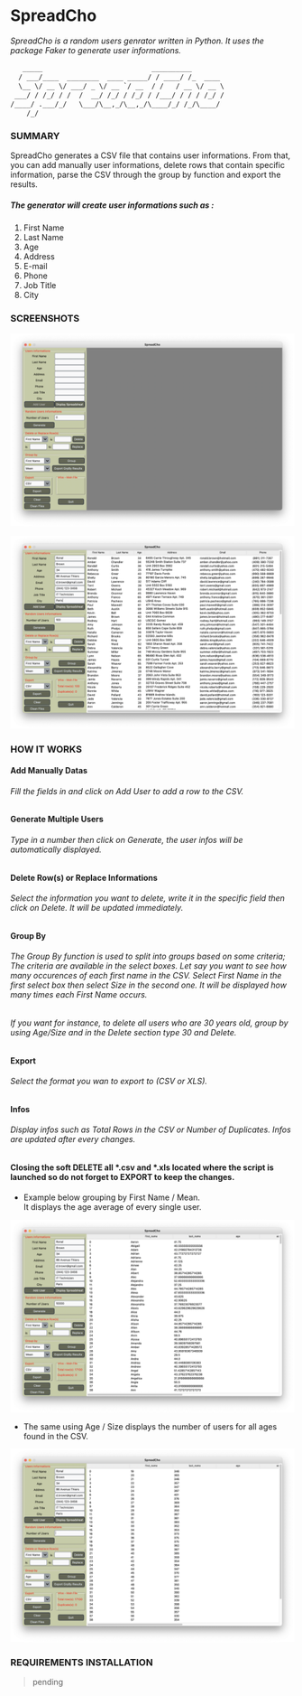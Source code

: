 # SpreadCho
_SpreadCho is a random users genrator written in Python. It uses the package Faker to generate user informations._

```
   _____                           __________        
  / ___/____  ________  ____ _____/ / ____/ /_  ____ 
  \__ \/ __ \/ ___/ _ \/ __ `/ __  / /   / __ \/ __ \
 ___/ / /_/ / /  /  __/ /_/ / /_/ / /___/ / / / /_/ /
/____/ .___/_/   \___/\__,_/\__,_/\____/_/ /_/\____/ 
    /_/                                               
```
### SUMMARY
SpreadCho generates a CSV file that contains user informations. From that, you can add manually user informations, delete rows that contain specific information, parse the CSV through the group by function and export the results.<br />
##### The generator will create user informations such as :<br />
1. First Name<br />
2. Last Name<br /> 
3. Age<br />
4. Address<br />
5. E-mail<br />
6. Phone<br />
7. Job Title<br />
8. City<br />

### SCREENSHOTS

![Screenshot](https://github.com/gelndjj/SpreadCho/blob/main/img/main.png)

![Screenshot](https://github.com/gelndjj/SpreadCho/blob/main/img/main_full.png)

### HOW IT WORKS 

#### Add Manually Datas<br />
###### Fill the fields in and click on Add User to add a row to the CSV.<br />

#### Generate Multiple Users<br />
###### Type in a number then click on Generate, the user infos will be automatically displayed.<br />

#### Delete Row(s) or Replace Informations<br />
###### Select the information you want to delete, write it in the specific field then click on Delete. It will be updated immediately.<br />

#### Group By
###### The Group By function is used to split into groups based on some criteria; The criteria are available in the select boxes. Let say you want to see how many occurences of each first name in the CSV. Select First Name in the first select box then select Size in the second one. It will be displayed  how many times each First Name occurs.<br />

###### If you want for instance, to delete all users who are 30 years old, group by using Age/Size and in the Delete section type 30 and Delete.

#### Export
###### Select the format you wan to export to (CSV or XLS).<br />

#### Infos
######  Display infos such as Total Rows in the CSV or Number of Duplicates. Infos are updated after every changes.

#### Closing the soft DELETE all *.csv and *.xls located where the script is launched so do not forget to EXPORT to keep the changes.


* Example below grouping by First Name / Mean.<br />It displays the age average of every single user.<br />

![Screenshot](https://github.com/gelndjj/SpreadCho/blob/main/img/avg_age.png)

* The same using Age / Size displays the number of users for all ages found in the CSV.<br />

![Screenshot](https://github.com/gelndjj/SpreadCho/blob/main/img/unique_age.png)


### REQUIREMENTS INSTALLATION

> pending
